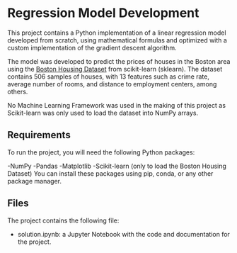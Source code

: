 # Regression Model Development
This project contains a Python implementation of a linear regression model developed from scratch, using mathematical formulas and optimized with a custom implementation of the gradient descent algorithm.

The model was developed to predict the prices of houses in the Boston area using the [Boston Housing Dataset](https://scikit-learn.org/1.0/modules/generated/sklearn.datasets.load_boston.html) from scikit-learn (sklearn). The dataset contains 506 samples of houses, with 13 features such as crime rate, average number of rooms, and distance to employment centers, among others.

No Machine Learning Framework was used in the making of this project as Scikit-learn was only used to load the dataset into NumPy arrays.

## Requirements
To run the project, you will need the following Python packages:

-NumPy
-Pandas
-Matplotlib
-Scikit-learn (only to load the Boston Housing Dataset)
You can install these packages using pip, conda, or any other package manager.

## Files
The project contains the following file:

- solution.ipynb: a Jupyter Notebook with the code and documentation for the project.
